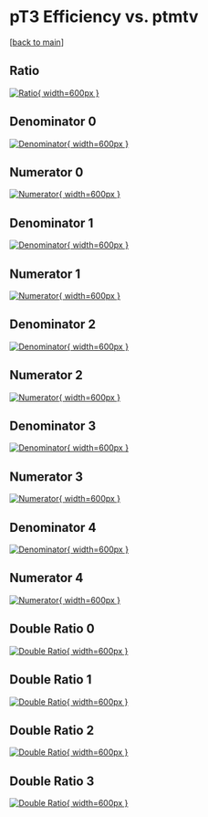 # pT3 Efficiency vs. ptmtv

[[back to main](./)]



## Ratio

[![Ratio](../mtv/var/pT3_xtr_13_1_eff_ptmtv.png){ width=600px }](../mtv/var/pT3_xtr_13_1_eff_ptmtv.pdf)

## Denominator 0

[![Denominator](../mtv/den/pT3_xtr_13_1_eff_ptmtv_den0.png){ width=600px }](../mtv/den/pT3_xtr_13_1_eff_ptmtv_den0.pdf)

## Numerator 0

[![Numerator](../mtv/num/pT3_xtr_13_1_eff_ptmtv_num0.png){ width=600px }](../mtv/num/pT3_xtr_13_1_eff_ptmtv_num0.pdf)

## Denominator 1

[![Denominator](../mtv/den/pT3_xtr_13_1_eff_ptmtv_den1.png){ width=600px }](../mtv/den/pT3_xtr_13_1_eff_ptmtv_den1.pdf)

## Numerator 1

[![Numerator](../mtv/num/pT3_xtr_13_1_eff_ptmtv_num1.png){ width=600px }](../mtv/num/pT3_xtr_13_1_eff_ptmtv_num1.pdf)

## Denominator 2

[![Denominator](../mtv/den/pT3_xtr_13_1_eff_ptmtv_den2.png){ width=600px }](../mtv/den/pT3_xtr_13_1_eff_ptmtv_den2.pdf)

## Numerator 2

[![Numerator](../mtv/num/pT3_xtr_13_1_eff_ptmtv_num2.png){ width=600px }](../mtv/num/pT3_xtr_13_1_eff_ptmtv_num2.pdf)

## Denominator 3

[![Denominator](../mtv/den/pT3_xtr_13_1_eff_ptmtv_den3.png){ width=600px }](../mtv/den/pT3_xtr_13_1_eff_ptmtv_den3.pdf)

## Numerator 3

[![Numerator](../mtv/num/pT3_xtr_13_1_eff_ptmtv_num3.png){ width=600px }](../mtv/num/pT3_xtr_13_1_eff_ptmtv_num3.pdf)

## Denominator 4

[![Denominator](../mtv/den/pT3_xtr_13_1_eff_ptmtv_den4.png){ width=600px }](../mtv/den/pT3_xtr_13_1_eff_ptmtv_den4.pdf)

## Numerator 4

[![Numerator](../mtv/num/pT3_xtr_13_1_eff_ptmtv_num4.png){ width=600px }](../mtv/num/pT3_xtr_13_1_eff_ptmtv_num4.pdf)

## Double Ratio 0

[![Double Ratio](../mtv/ratio/pT3_xtr_13_1_eff_ptmtv_ratio0.png){ width=600px }](../mtv/ratio/pT3_xtr_13_1_eff_ptmtv_ratio0.pdf)

## Double Ratio 1

[![Double Ratio](../mtv/ratio/pT3_xtr_13_1_eff_ptmtv_ratio1.png){ width=600px }](../mtv/ratio/pT3_xtr_13_1_eff_ptmtv_ratio1.pdf)

## Double Ratio 2

[![Double Ratio](../mtv/ratio/pT3_xtr_13_1_eff_ptmtv_ratio2.png){ width=600px }](../mtv/ratio/pT3_xtr_13_1_eff_ptmtv_ratio2.pdf)

## Double Ratio 3

[![Double Ratio](../mtv/ratio/pT3_xtr_13_1_eff_ptmtv_ratio3.png){ width=600px }](../mtv/ratio/pT3_xtr_13_1_eff_ptmtv_ratio3.pdf)

